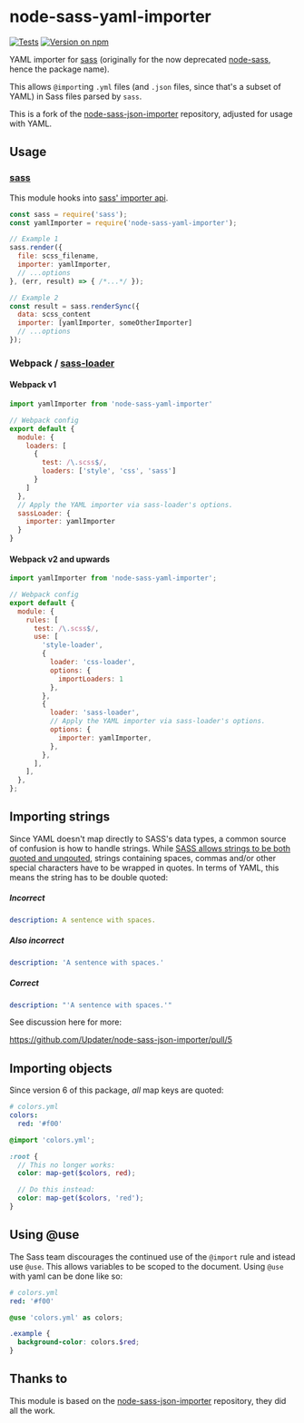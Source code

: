 # node-sass-yaml-importer

[![Tests](https://badgen.net/github/checks/loilo/node-sass-yaml-importer/master)](https://github.com/loilo/node-sass-yaml-importer/actions)
[![Version on npm](https://badgen.net/npm/v/node-sass-yaml-importer)](https://www.npmjs.com/package/node-sass-yaml-importer)

YAML importer for [sass](https://github.com/sass/sass) (originally for the now deprecated [node-sass](https://github.com/sass/node-sass), hence the package name).

This allows `@import`ing `.yml` files (and `.json` files, since that's a subset of YAML) in Sass files parsed by `sass`.

This is a fork of the [node-sass-json-importer](https://github.com/Updater/node-sass-json-importer) repository, adjusted for usage with YAML.

## Usage

### [sass](https://github.com/sass/sass)

This module hooks into [sass' importer api](https://sass-lang.com/documentation/js-api#importer).

```javascript
const sass = require('sass');
const yamlImporter = require('node-sass-yaml-importer');

// Example 1
sass.render({
  file: scss_filename,
  importer: yamlImporter,
  // ...options
}, (err, result) => { /*...*/ });

// Example 2
const result = sass.renderSync({
  data: scss_content
  importer: [yamlImporter, someOtherImporter]
  // ...options
});
```

### Webpack / [sass-loader](https://github.com/jtangelder/sass-loader)

#### Webpack v1

```javascript
import yamlImporter from 'node-sass-yaml-importer'

// Webpack config
export default {
  module: {
    loaders: [
      {
        test: /\.scss$/,
        loaders: ['style', 'css', 'sass']
      }
    ]
  },
  // Apply the YAML importer via sass-loader's options.
  sassLoader: {
    importer: yamlImporter
  }
}
```

#### Webpack v2 and upwards

```javascript
import yamlImporter from 'node-sass-yaml-importer';

// Webpack config
export default {
  module: {
    rules: [
      test: /\.scss$/,
      use: [
        'style-loader',
        {
          loader: 'css-loader',
          options: {
            importLoaders: 1
          },
        },
        {
          loader: 'sass-loader',
          // Apply the YAML importer via sass-loader's options.
          options: {
            importer: yamlImporter,
          },
        },
      ],
    ],
  },
};
```

## Importing strings

Since YAML doesn't map directly to SASS's data types, a common source of confusion is how to handle strings. While [SASS allows strings to be both quoted and unqouted](http://sass-lang.com/documentation/file.SASS_REFERENCE.html#sass-script-strings), strings containing spaces, commas and/or other special characters have to be wrapped in quotes. In terms of YAML, this means the string has to be double quoted:

##### Incorrect

```yaml
description: A sentence with spaces.
```

##### Also incorrect

```yaml
description: 'A sentence with spaces.'
```

##### Correct

```yaml
description: "'A sentence with spaces.'"
```

See discussion here for more:

https://github.com/Updater/node-sass-json-importer/pull/5

## Importing objects

Since version 6 of this package, _all_ map keys are quoted:

```yaml
# colors.yml
colors:
  red: '#f00'
```

```scss
@import 'colors.yml';

:root {
  // This no longer works:
  color: map-get($colors, red);

  // Do this instead:
  color: map-get($colors, 'red');
}
```

## Using @use

The Sass team discourages the continued use of the `@import` rule and istead use `@use`. This allows variables to be scoped to the document. Using `@use` with yaml can be done like so:

```yaml
# colors.yml
red: '#f00'
```

```scss
@use 'colors.yml' as colors;

.example {
  background-color: colors.$red;
}
```



## Thanks to

This module is based on the [node-sass-json-importer](https://github.com/Updater/node-sass-json-importer) repository, they did all the work.
